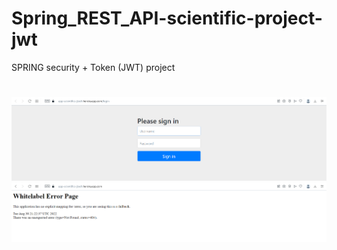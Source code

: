 # Spring_REST_API-scientific-project-jwt
SPRING security + Token (JWT) project
#
![This is an image](screenshots/screenshot-1.png)
![This is an image](screenshots/screenshot-2.png)